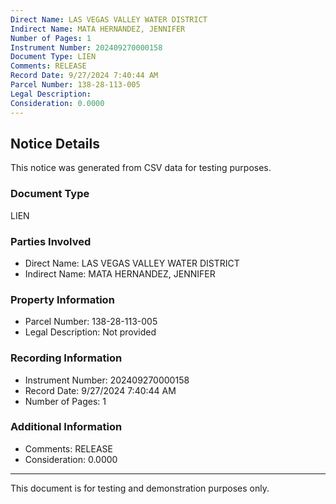 ```yaml
---
Direct Name: LAS VEGAS VALLEY WATER DISTRICT
Indirect Name: MATA HERNANDEZ, JENNIFER
Number of Pages: 1
Instrument Number: 202409270000158
Document Type: LIEN
Comments: RELEASE
Record Date: 9/27/2024 7:40:44 AM
Parcel Number: 138-28-113-005
Legal Description: 
Consideration: 0.0000
---
```


## Notice Details

This notice was generated from CSV data for testing purposes.

### Document Type
LIEN

### Parties Involved
- Direct Name: LAS VEGAS VALLEY WATER DISTRICT
- Indirect Name: MATA HERNANDEZ, JENNIFER

### Property Information
- Parcel Number: 138-28-113-005
- Legal Description: Not provided

### Recording Information
- Instrument Number: 202409270000158
- Record Date: 9/27/2024 7:40:44 AM
- Number of Pages: 1

### Additional Information
- Comments: RELEASE
- Consideration: 0.0000

---

This document is for testing and demonstration purposes only.
